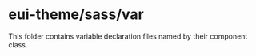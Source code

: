 # eui-theme/sass/var

This folder contains variable declaration files named by their component class.
